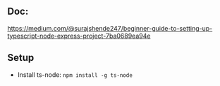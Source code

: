 ## Doc:
https://medium.com/@surajshende247/beginner-guide-to-setting-up-typescript-node-express-project-7ba0689ea94e

## Setup
* Install ts-node: `npm install -g ts-node`
